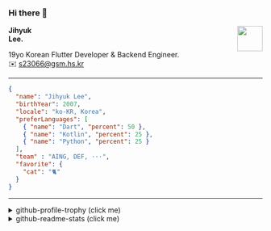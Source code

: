 ### Hi there 👋
<img src="https://github.githubassets.com/images/mona-loading-default.gif" width="50px" align="right">
</a>

**Jihyuk\
Lee.**

19yo Korean Flutter Developer & Backend Engineer.\
✉️ <s23066@gsm.hs.kr>

---

```json
{
  "name": "Jihyuk Lee",
  "birthYear": 2007,
  "locale": "ko-KR, Korea",
  "preferLanguages": [
    { "name": "Dart", "percent": 50 },
    { "name": "Kotlin", "percent": 25 },
    { "name": "Python", "percent": 25 }
  ],
  "team" : "AING, DEF, ···",
  "favorite": {
    "cat": "🐈"
  }
}
```
---
<details>
  <summary>github-profile-trophy (click me)</summary>
  
![](https://github-profile-trophy.vercel.app/?username=withJihyuk&row=1&column=8&theme=nord)
  
</details>
<details>
  <summary>github-readme-stats (click me)</summary>
  
<!--START_SECTION:waka-->
![Code Time](http://img.shields.io/badge/Code%20Time-836%20hrs%2020%20mins-blue)

![Lines of code](https://img.shields.io/badge/%EC%A0%80%EB%8A%94%20%EC%97%AC%ED%83%9C%EA%B9%8C%EC%A7%80%20-653.8%20thousand%20%EC%A4%84%EC%9D%98%20%EC%BD%94%EB%93%9C%EB%A5%BC%20%EC%9E%91%EC%84%B1%ED%96%88%EC%96%B4%EC%9A%94.-blue)

**저는 아침형 인간이에요. 🐤** 

```text
🌞 아침                     680 commits         █████░░░░░░░░░░░░░░░░░░░░   19.91 % 
🌆 낮　                     1188 commits        █████████░░░░░░░░░░░░░░░░   34.79 % 
🌃 저녁                     1207 commits        █████████░░░░░░░░░░░░░░░░   35.34 % 
🌙 밤　                     340 commits         ██░░░░░░░░░░░░░░░░░░░░░░░   09.96 % 
```


📊 **저는 이번주를 이렇게 시간을 보냈어요.** 

```text
🕑︎ Timezone: Asia/Seoul

💬 프로그래밍 언어들: 
YAML                     6 hrs 8 mins        ████████████████░░░░░░░░░   64.46 % 
Kotlin                   2 hrs 54 mins       ████████░░░░░░░░░░░░░░░░░   30.61 % 
Other                    27 mins             █░░░░░░░░░░░░░░░░░░░░░░░░   04.73 % 
Python                   0 secs              ░░░░░░░░░░░░░░░░░░░░░░░░░   00.09 % 
Docker                   0 secs              ░░░░░░░░░░░░░░░░░░░░░░░░░   00.06 % 

🔥 에디터들: 
VS Code                  6 hrs 23 mins       █████████████████░░░░░░░░   67.10 % 
IntelliJ IDEA            3 hrs 7 mins        ████████░░░░░░░░░░░░░░░░░   32.90 % 

💻 운영 체제들: 
Mac                      9 hrs 31 mins       █████████████████████████   100.00 % 
```


 Last Updated on 28/04/2025 18:50:30 UTC
<!--END_SECTION:waka-->

</details>

</div>

